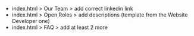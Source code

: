- index.html > Our Team > add correct linkedin link
- index.html > Open Roles > add descriptions (template from the Website Developer one)
- index.html > FAQ > add at least 2 more